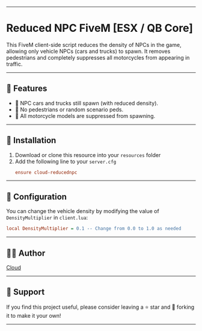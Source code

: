 
---
# Reduced NPC FiveM [ESX / QB Core]
This FiveM client-side script reduces the density of NPCs in the game, allowing only vehicle NPCs (cars and trucks) to spawn. It removes pedestrians and completely suppresses all motorcycles from appearing in traffic.

---
## 🚀 Features

- 🚗 NPC cars and trucks still spawn (with reduced density).
- 🚫 No pedestrians or random scenario peds.
- 🛵 All motorcycle models are suppressed from spawning.

---

## 📁 Installation
1. Download or clone this resource into your `resources` folder
2. Add the following line to your `server.cfg` 
   ```cfg
   ensure cloud-reducednpc
   ```

---
## 🔧 Configuration
You can change the vehicle density by modifying the value of `DensityMultiplier` in `client.lua`:

```cfg
local DensityMultiplier = 0.1 -- Change from 0.0 to 1.0 as needed
```

---
## 🧑‍💻 Author
[Cloud](https://github.com/Comethruuu)

---
## 💖 Support
If you find this project useful, please consider leaving a ⭐ star and 🔁 forking it to make it your own!

---
